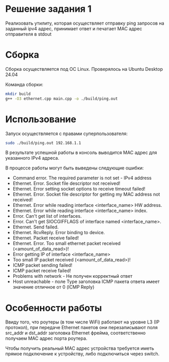 # Решение задания 1
Реализовать утилиту, которая осуществляет отправку ping запросов на заданный ipv4 адрес, принимает ответ и печатает MAC адрес отправителя в stdout

# Сборка
Сборка осуществляется под ОС Linux. Проверялось на Ubuntu Desktop 24.04

Команда сборки:
```bash
mkdir build
g++ -O3 ethernet.cpp main.cpp -o ./build/ping.out
```

# Использование
Запуск осуществляется с правами суперпользователя:
```bash
sudo ./build/ping.out 192.168.1.1
```
В результате успешной работы в консоль выводится MAC адрес для указанного IPv4 адреса.

В процессе работы могут быть выведены следующие ошибки:
- Command error. The required parameter is not set - IPv4 address
- Ethernet. Error. Socket file descriptor not received!
- Ethernet. Error setting socket options to receive timeout failed!
- Ethernet. Error. Socket file descriptor for getting my MAC address not received!
- Ethernet. Error while reading interface <interface_name> HW address.
- Ethernet. Error while reading interface <interface_name> index.
- Error. Can't get list of interfaces.
- Error. Can't get SIOCGIFFLAGS of interface named <interface_name>.
- Ethernet. Send failed.
- Ethernet. RcvReply. Error binding to device.
- Ethernet. Packet receive failed!
- Ethernet. Error. Too small ethernet packet received (<amount_of_data_read>)!
- Error getting IP of interface <interface_name>
- Too small IP packet received (<amount_of_data_read>)!
- ICMP packet sending failed!
- ICMP packet receive failed!
- Problems with network - Не получен корректный ответ
- Host unreachable - поле Type заголовка ICMP пакета ответа имеет значение отличное от 0 (ICMP Reply)

# Особенности работы
Ввиду того, что роутеры (в том числе WiFi) работают на уровне L3 (IP протокол), при передаче Ethernet пакетов они перезаписывают поля src_addr и dst_addr заголовка Ethernet фрейма, соответственно получаем MAC адрес порта роутера.

Чтобы получить реальный MAC адрес устройства требуется иметь прямое подключение к устройству, либо подключиться через switch.
